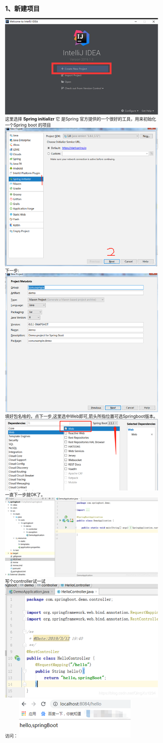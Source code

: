 ## 1、新建项目
![](/images/posts/springboot/0.png)
这里选择 **Spring initializr** 它 是Spring 官方提供的一个很好的工具，用来初始化一个Spring boot 的项目
![](/images/posts/springboot/2.png)
下一步:
![](/images/posts/springboot/3.png)
填好包名啥的，点下一步,这里选中Web即可,箭头所指位置可选Springboot版本。
![](/images/posts/springboot/4.png)
一直下一步就OK了。
![](/images/posts/springboot/5.png)
写个controller试一试
![](/images/posts/springboot/6.png)
访问：
![](/images/posts/springboot/7.png)